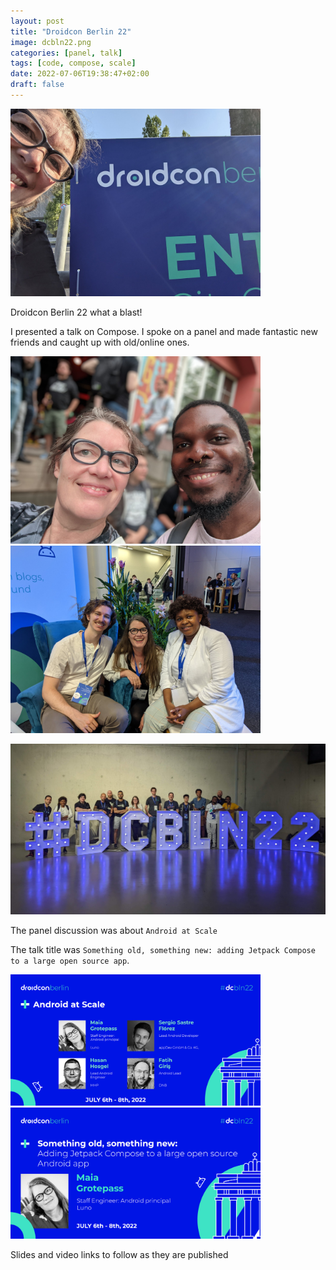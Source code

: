```yaml
---
layout: post
title: "Droidcon Berlin 22"
image: dcbln22.png
categories: [panel, talk]
tags: [code, compose, scale]
date: 2022-07-06T19:38:47+02:00
draft: false
---
```


<img src="dcbln22arrive.jpg" alt="drawing" width="400"/>

Droidcon Berlin 22 what a blast!

I presented a talk  on Compose. I spoke on a panel and made fantastic new friends and caught up with old/online ones.

<img src="SFMaia.jpg" alt="Meeting Segun" width="400"/><img src="MattMadonaMaia.jpg" alt="Matt and Madona" width="400"/>

<img src="dcbln22gdes.jpg" alt="Meeting Segun" width="600"/>


The panel discussion was about `Android at Scale`

The talk title was `Something old, something new: adding Jetpack Compose to a large open source app`. 

<img src="dcbln22panel.jpg" alt="Android at Scale" width="400"/>
<img src="dcbln22talk.jpg" alt="Something old, something new" width="400"/>

Slides and video links to follow as they are published
